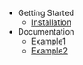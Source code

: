 - Getting Started
    - [Installation](getting-started/installation.md)
- Documentation
    - [Example1](documentation/example1)
    - [Example2](documentation/example2)
